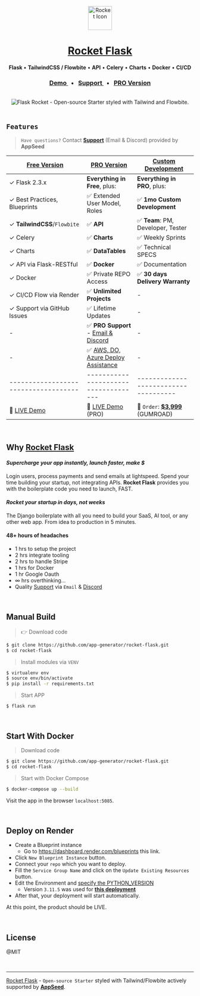 <div align="center">
    <a href="https://appseed.us/product/rocket/flask/">
        <img src="https://github-production-user-asset-6210df.s3.amazonaws.com/51070104/272178364-cbac6d97-b2dc-4d95-bab6-891f4ee7d84d.png" width="64" height="64" alt="Rocket Icon">
    </a>
    <h1>
        <a href="https://appseed.us/product/rocket/flask/">
            Rocket Flask
        </a>
    </h1>
    <p>
        <strong> Flask </strong> &bull; <strong>TailwindCSS / Flowbite</strong> &bull; <strong>API</strong> &bull; <strong>Celery</strong> &bull; <strong>Charts</strong> &bull; <strong>Docker</strong> &bull; <strong>CI/CD</strong>
    </p>   
    <h3>
        <a href="https://rocket-flask.onrender.com/">
           Demo
        </a>
        &nbsp; &bull; &nbsp; 
        <a href="https://appseed.us/support/">
            Support
        </a>
        &nbsp; &bull; &nbsp;
        <a href="https://appseed.us/product/rocket-pro/flask/">
            PRO Version
        </a>
    </h3>      
</div>

<br />

<div align="center">
    <img src="https://github-production-user-asset-6210df.s3.amazonaws.com/51070104/272299949-6f4a8fd7-7cce-472a-9566-9519db338c7d.gif" alt="Flask Rocket - Open-source Starter styled with Tailwind and Flowbite.">
</div>

<br />

## `Features`

> `Have questions?` Contact **[Support](https://appseed.us/support/)** (Email & Discord) provided by **AppSeed**

| [Free Version](https://appseed.us/product/rocket/flask/)   | [PRO Version](https://appseed.us/product/rocket-pro/flask/)     | [Custom Development](https://appseed.us/custom-development/) |  
| --------------------------------------| --------------------------------------| --------------------------------------|
| ✓ Flask 2.3.x                         | **Everything in Free**, plus:                                        | **Everything in PRO**, plus:         |
| ✓ Best Practices, Blueprints          | ✅ Extended User Model, Roles                                       | ✅ **1mo Custom Development**        | 
| ✓ **TailwindCSS**/`Flowbite`          | ✅ **API**                                                          | ✅ **Team**: PM, Developer, Tester   |
| ✓ Celery                              | ✅ **Charts**                                                       | ✅ Weekly Sprints                    |
| ✓ Charts                              | ✅ **DataTables**                                                   | ✅ Technical SPECS                   |
| ✓ API via Flask-RESTful               | ✅ **Docker**                                                       | ✅ Documentation                     |
| ✓ Docker                              | ✅ Private REPO Access                                              | ✅ **30 days Delivery Warranty**     |
| ✓ CI/CD Flow via Render               | ✅ **Unlimited Projects**                                           | -                                     |
| ✓ Support via GitHub Issues           | ✅ Lifetime Updates                                                 | -                                     |
| -                                     | ✅ **PRO Support** - [Email & Discord](https://appseed.us/support/) | -                                     |
| -                                     | ✅ [AWS, DO, Azure Deploy Assistance](https://deploypro.dev/)       | -                                     |
| ------------------------------------| ------------------------------------| ------------------------------------|
| 🚀 [LIVE Demo](https://rocket-flask.onrender.com/)   | 🚀 [LIVE Demo](https://rocket-flask-pro.onrender.com/) (PRO) | 🛒 `Order`: **[$3,999](https://appseed.gumroad.com/l/rocket-package)** (GUMROAD) |   

<br />

## Why [Rocket Flask](https://appseed.us/product/rocket/flask/)

#### ***Supercharge your app instantly, launch faster, make $***

Login users, process payments and send emails at lightspeed. Spend your time building your startup, not integrating APIs. **Rocket Flask** provides you with the boilerplate code you need to launch, FAST. <br />

#### ***Rocket your startup in days, not weeks*** 

The Django boilerplate with all you need to build your SaaS, AI tool, or any other web app. From idea to production in 5 minutes.

#### **48+ hours of headaches**

 - 1 hrs to setup the project 
 - 2 hrs integrate tooling
 - 2 hrs to handle Stripe
 - 1 hrs for Docker
 - 1 hr Google Oauth
 - ∞ hrs overthinking...
 - Quality [Support](https://appseed.us/support/) via `Email` & [Discord](https://discord.gg/fZC6hup) 

<br />

## Manual Build 

> 👉 Download code

```bash
$ git clone https://github.com/app-generator/rocket-flask.git
$ cd rocket-flask
```

> Install modules via `VENV`  

```bash
$ virtualenv env
$ source env/bin/activate
$ pip install -r requirements.txt
```

> Start APP

```
$ flask run 
```

<br />

## Start With Docker

> Download code

```bash
$ git clone https://github.com/app-generator/rocket-flask.git
$ cd rocket-flask
```

> Start with Docker Compose

```bash
$ docker-compose up --build 
``` 

Visit the app in the browser `localhost:5085`.

<br />

## **Deploy on Render**

- Create a Blueprint instance
  - Go to https://dashboard.render.com/blueprints this link.
- Click `New Blueprint Instance` button.
- Connect your `repo` which you want to deploy.
- Fill the `Service Group Name` and click on the `Update Existing Resources` button.
- Edit the Environment and [specify the PYTHON_VERSION](https://render.com/docs/python-version)
  - Version `3.11.5` was used for **[this deployment](https://rocket-flask.onrender.com/)**
- After that, your deployment will start automatically.

At this point, the product should be LIVE.

<br />

## License

@MIT

<br />

---
[Rocket Flask](https://appseed.us/product/rocket/flask/) - `Open-source Starter` styled with Tailwind/Flowbite actively supported by **[AppSeed](https://appseed.us)**.
